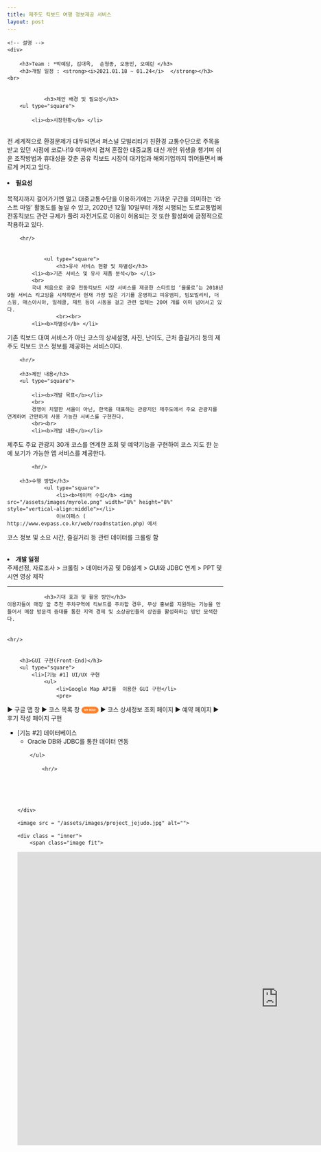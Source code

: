 ```yaml
---
title: 제주도 킥보드 여행 정보제공 서비스
layout: post
---
```


<!-- Main -->
<div id="main09">

	<!-- 설명 -->
	<div>
		
		<h3>Team : *박예담, 김대옥,  손형종, 오동민, 오예린 </h3>
		<h3>개발 일정 : <strong><i>2021.01.18 ~ 01.24</i>  </strong></h3>
	<br>
		
		
				<h3>제안 배경 및 필요성</h3>
		<ul type="square">
			
			<li><b>시장현황</b> </li>
<br>
			전 세계적으로 환경문제가 대두되면서 퍼스널 모빌리티가 친환경 교통수단으로 주목을 받고 있던 시점에 코로나19 여파까지 겹쳐 혼잡한 대중교통 대신 개인 위생을 챙기며 쉬운 조작방법과 휴대성을 갖춘 공유 킥보드 시장이 대기업과 해외기업까지 뛰어들면서 빠르게 커지고 있다.
			<br><br>
			<li><b>필요성</b> </li>
			<br>
 목적지까지 걸어가기엔 멀고 대중교통수단을 이용하기에는 가까운 구간을 의미하는 ‘라스트 마일’ 활동도를 높일 수 있고, 2020년 12월 10일부터 개정 시행되는 도로교통법에 전동킥보드 관련 규제가 풀려 자전거도로 이용이 허용되는 것 또한 활성화에 긍정적으로 작용하고 있다.
		</ul>
		
		<hr/>
		
		
				<ul type="square">
					<h3>유사 서비스 현황 및 차별성</h3>
			<li><b>기존 서비스 및 유사 제품 분석</b> </li>
			<br>
			국내 처음으로 공유 전동킥보드 시장 서비스를 제공한 스타트업 ‘올룰로’는 2018년 9월 서비스 킥고잉을 시작하면서 현재 가장 많은 기기를 운영하고 피유엠피, 빔모빌리티, 더스윙, 매스아시아, 일레클, 제트 등이 시동을 걸고 관련 업체는 20여 개를 이미 넘어서고 있다.
					<br><br>
			<li><b>차별성</b> </li>
 기존 킥보드 대여 서비스가 아닌 코스의 상세설명, 사진, 난이도, 근처 즐길거리 등의 제주도 킥보드 코스 정보를 제공하는 서비스이다.
		</ul>
		
		<hr/>
			
		<h3>제안 내용</h3>
		<ul type="square">
			
			<li><b>개발 목표</b></li>
			<br>
			경쟁이 치열한 서울이 아닌, 한국을 대표하는 관광지인 제주도에서 주요 관광지를 연계하여 간편하게 사용 가능한 서비스를 구현한다.
			<br><br>
			<li><b>개발 내용</b></li>
제주도 주요 관광지 30개 코스를 연계한 조회 및 예약기능을 구현하여
  코스 지도 한 눈에 보기가 가능한 앱 서비스를 제공한다.
		</ul>

		
			<hr/>
		
		<h3>수행 방법</h3>
				<ul type="square">
					<li><b>데이터 수집</b> <img src="/assets/images/myrole.png" width="8%" height="8%" style="vertical-align:middle"></li> 
					이브이패스 ( http://www.evpass.co.kr/web/roadnstation.php）에서
  코스 정보 및 소요 시간, 즐길거리 등 관련 데이터를 크롤링 함 
					<br><br>
					<li><b>개발 일정</b></li>
					주제선정, 자료조사 > 크롤링 > 데이터가공 및 DB설계 > GUI와 JDBC 연계 > PPT 및 시연 영상 제작 
		</ul>
			<hr/>
		
				<h3>기대 효과 및 활용 방안</h3>
	이용자들이 매장 앞 추천 주차구역에 킥보드를 주차할 경우, 무상 홍보를 지원하는 기능을 만들어서 매장 방문객 증대를 통한 지역 경제 및 소상공인들의 상권을 활성화하는 방안 모색한다.
		
			
	<hr/>	
		
		
		<h3>GUI 구현(Front-End)</h3>
		<ul type="square">
			<li>[기능 #1] UI/UX 구현
				<ul>
					<li>Google Map API를  이용한 GUI 구현</li>
					<pre>
▶ 구글 맵 창
▶ 코스 목록 창 <img src="/assets/images/myrole.png" width="8%" height="8%" style="vertical-align:middle">
▶ 코스 상세정보 조회 페이지
▶ 예약 페이지
▶ 후기 작성 페이지 구현 </pre>
				</ul>
			</li>
		</ul>
				<ul type="square">
			<li>[기능 #2] 데이터베이스
				<ul>
					<li>Oracle DB와 JDBC를 통한 데이터 연동</li>
				</ul>
			</li>
				
	
		</ul>

			<hr/>
		
		
		
		
		
	</div>
	
	
	
	
<!-- Image -->
	<image src = "/assets/images/project_jejudo.jpg" alt="">


																							
<!--video-->
	<div class = "inner">
		<span class="image fit">
<iframe  width="1215" height="683" src="https://youtube.com/embed/SX7K64Tc3dY" frameborder="0" allow="accelerometer; autoplay; encrypted-media; gyroscope; picture-in-picture" allowfullscreen></iframe>
			</span>								
	</div>
